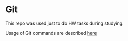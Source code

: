 # Git

This repo was used just to do HW tasks during studying.

Usage of Git commands are described <a href="[https://github.com/DariaMartinovskaya/Git/blob/main/GitHub_HW1.md](https://github.com/DariaMartinovskaya/Git)" target="_blank">here</a>
